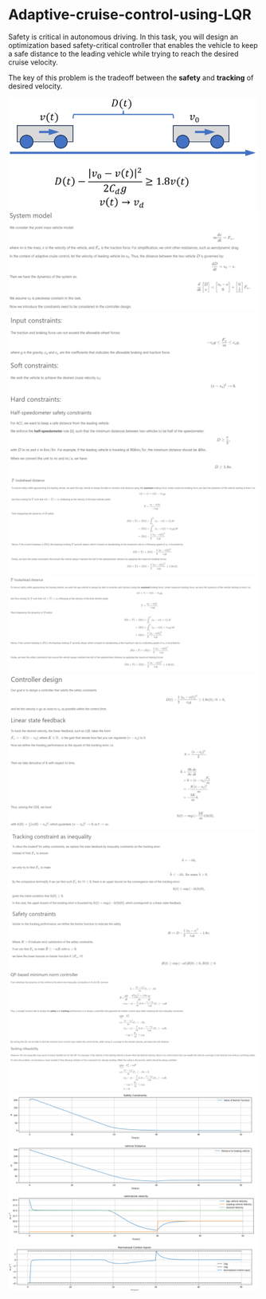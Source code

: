 # Adaptive-cruise-control-using-LQR

Safety is critical in autonomous driving. In this task, you will design an optimization based safety-critical controller that enables the vehicle to keep a safe distance to the leading vehicle while trying to reach the desired cruise velocity. 

The key of this problem is the tradeoff between the **safety** and **tracking** of desired velocity. 




<div>
<img src="CBF_car2.png" width="500" align="left"/>
</div>

![Accelerometer 1](acc1.png)
![Accelerometer 2](acc2.png)
![Accelerometer 3](acc3.png)
![Accelerometer 4](acc4.png)
![Accelerometer 5](acc5.png)
![Accelerometer 6](acc6.png)
![Accelerometer 7](acc7.png)
![Accelerometer 8](acc8.png)
![Accelerometer 9](acc9.png)

